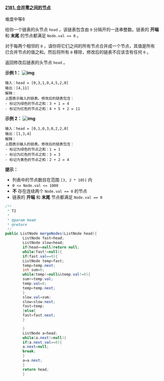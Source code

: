 #### [2181. 合并零之间的节点](https://leetcode-cn.com/problems/merge-nodes-in-between-zeros/)

难度中等8

给你一个链表的头节点 `head` ，该链表包含由 `0` 分隔开的一连串整数。链表的 **开端** 和 **末尾** 的节点都满足 `Node.val == 0` 。

对于每两个相邻的 `0` ，请你将它们之间的所有节点合并成一个节点，其值是所有已合并节点的值之和。然后将所有 `0` 移除，修改后的链表不应该含有任何 `0` 。

返回修改后链表的头节点 `head` 。

**示例 1：
![img](https://assets.leetcode.com/uploads/2022/02/02/ex1-1.png)**

```
输入：head = [0,3,1,0,4,5,2,0]
输出：[4,11]
解释：
上图表示输入的链表。修改后的链表包含：
- 标记为绿色的节点之和：3 + 1 = 4
- 标记为红色的节点之和：4 + 5 + 2 = 11
```

**示例 2：
![img](https://assets.leetcode.com/uploads/2022/02/02/ex2-1.png)**

```
输入：head = [0,1,0,3,0,2,2,0]
输出：[1,3,4]
解释：
上图表示输入的链表。修改后的链表包含：
- 标记为绿色的节点之和：1 = 1
- 标记为红色的节点之和：3 = 3
- 标记为黄色的节点之和：2 + 2 = 4
```

**提示：**

- 列表中的节点数目在范围 `[3, 2 * 105]` 内
- `0 <= Node.val <= 1000`
- **不** 存在连续两个 `Node.val == 0` 的节点
- 链表的 **开端** 和 **末尾** 节点都满足 `Node.val == 0`

```Java
/**
 * T2
 *
 * @param head
 * @return
 */
public ListNode mergeNodes(ListNode head){
        ListNode fast=head;
        ListNode slow=head;
        if(head==null)return null;
        while(fast!=null){
        if(fast.val==0){
        ListNode temp=fast;
        temp=temp.next;
        int sum=0;
        while(temp!=null&&temp.val!=0){
        sum+=temp.val;
        temp.val=0;
        temp=temp.next;
        }
        slow.val=sum;
        slow=slow.next;
        fast=temp;
        }else{
        fast=fast.next;
        }

        }
        ListNode a=head;
        while(a.next!=null){
        if(a.next.val==0){
        a.next=null;
        break;
        }
        a=a.next;
        }
        return head;
        }
```